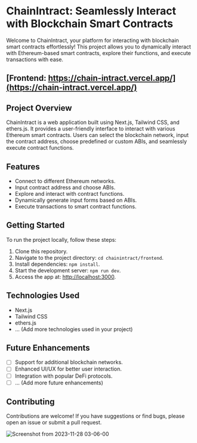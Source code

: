 # ChainIntract: Seamlessly Interact with Blockchain Smart Contracts

Welcome to ChainIntract, your platform for interacting with blockchain smart contracts effortlessly! This project allows you to dynamically interact with Ethereum-based smart contracts, explore their functions, and execute transactions with ease.

## [Frontend: https://chain-intract.vercel.app/](https://chain-intract.vercel.app/)

## Project Overview

ChainIntract is a web application built using Next.js, Tailwind CSS, and ethers.js. It provides a user-friendly interface to interact with various Ethereum smart contracts. Users can select the blockchain network, input the contract address, choose predefined or custom ABIs, and seamlessly execute contract functions.

## Features

- Connect to different Ethereum networks.
- Input contract address and choose ABIs.
- Explore and interact with contract functions.
- Dynamically generate input forms based on ABIs.
- Execute transactions to smart contract functions.

## Getting Started

To run the project locally, follow these steps:

1. Clone this repository.
2. Navigate to the project directory: `cd chainintract/frontend`.
3. Install dependencies: `npm install`.
4. Start the development server: `npm run dev`.
5. Access the app at: [http://localhost:3000](http://localhost:3000).

## Technologies Used

- Next.js
- Tailwind CSS
- ethers.js
- ... (Add more technologies used in your project)

## Future Enhancements

- [ ] Support for additional blockchain networks.
- [ ] Enhanced UI/UX for better user interaction.
- [ ] Integration with popular DeFi protocols.
- [ ] ... (Add more future enhancements)

## Contributing

Contributions are welcome! If you have suggestions or find bugs, please open an issue or submit a pull request.

![Screenshot from 2023-11-28 03-06-00](https://github.com/abhithory/chain-intract/assets/76877003/445f8f10-89cb-4a76-8a64-84ac36dd3568)


